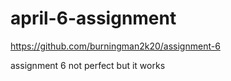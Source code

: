 # april-6-assignment

https://github.com/burningman2k20/assignment-6

assignment 6
not perfect but it works
 

